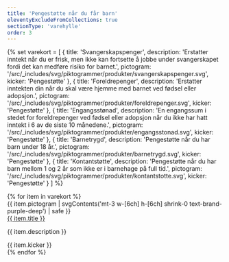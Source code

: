 ```yaml
---
title: 'Pengestøtte når du får barn'
eleventyExcludeFromCollections: true
sectionType: 'varehylle'
order: 3
---
```


{% set varekort = [
  {
    title: 'Svangerskapspenger',
    description: 'Erstatter inntekt når du er frisk, men ikke kan fortsette å jobbe under svangerskapet fordi det kan medføre risiko for barnet.',
    pictogram: '/src/_includes/svg/piktogrammer/produkter/svangerskapspenger.svg',
    kicker: 'Pengestøtte'
  },
  {
    title: 'Foreldrepenger',
    description: 'Erstatter inntekten din når du skal være hjemme med barnet ved fødsel eller adopsjon.',
    pictogram: '/src/_includes/svg/piktogrammer/produkter/foreldrepenger.svg',
    kicker: 'Pengestøtte'
  },
  {
    title: 'Engangsstønad',
    description: 'En engangssum i stedet for foreldrepenger ved fødsel eller adopsjon når du ikke har hatt inntekt i 6 av de siste 10 månedene.',
    pictogram: '/src/_includes/svg/piktogrammer/produkter/engangsstonad.svg',
    kicker: 'Pengestøtte'
  },
  {
    title: 'Barnetrygd',
    description: 'Pengestøtte når du har barn under 18 år.',
    pictogram: '/src/_includes/svg/piktogrammer/produkter/barnetrygd.svg',
    kicker: 'Pengestøtte'
  },
  {
    title: 'Kontantstøtte',
    description: 'Pengestøtte når du har barn mellom 1 og 2 år som ikke er i barnehage på full tid.',
    pictogram: '/src/_includes/svg/piktogrammer/produkter/kontantstotte.svg',
    kicker: 'Pengestøtte'
  }
] %}

<div class="grid gap-3 text-left" style="--pictogram: #F5D3E2;">
  {% for item in varekort %}
  <div class="relative border rounded-lg border-slate-300 has-[a:hover]:bg-blue-50 grid w-full gap-3 px-5 py-4 xs:flex xs:gap-6 xs:items-start">
    {{ item.pictogram | svgContents('mt-3 w-[6ch] h-[6ch] shrink-0 text-brand-purple-deep') | safe }}
    <div>
      <a href="#" class="font-semibold text-fluid-20-22 after:absolute after:inset-0">{{ item.title }}</a>
      <p>{{ item.description }}</p>
      <div class="pt-4 mt-auto font-normal tracking-wider text-gray-700 small-caps">{{ item.kicker }}</div>
    </div>
  </div>
  {% endfor %}
</div>